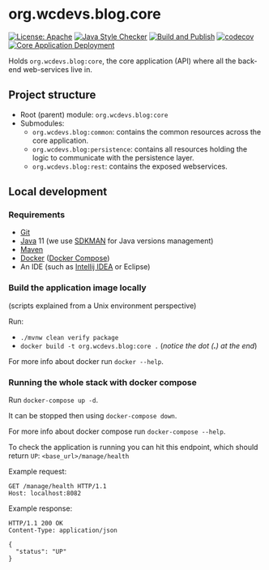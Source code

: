 # org.wcdevs.blog.core

[![License: Apache](https://img.shields.io/badge/License-Apache%202.0-blue)](https://opensource.org/licenses/Apache-2.0) [![Java Style Checker](https://img.shields.io/badge/code%20style-checkstyle-blue?style=flat&logo=java&logoColor=f89820)](https://checkstyle.sourceforge.io/) [![Build and Publish](https://github.com/lealceldeiro/org.wcdevs.blog.core/actions/workflows/build-and-publish.yml/badge.svg)](https://github.com/lealceldeiro/org.wcdevs.blog.core/actions/workflows/build-and-publish.yml) [![codecov](https://codecov.io/gh/lealceldeiro/org.wcdevs.blog.core/branch/main/graph/badge.svg?token=CDXSJ1G7GE)](https://codecov.io/gh/lealceldeiro/org.wcdevs.blog.core) [![Core Application Deployment](https://github.com/lealceldeiro/org.wcdevs.blog.awsdeployer/actions/workflows/core-app-deployment.yml/badge.svg)](https://github.com/lealceldeiro/org.wcdevs.blog.awsdeployer/actions/workflows/core-app-deployment.yml)

Holds `org.wcdevs.blog:core`, the core application (API) where all the back-end web-services live in.

## Project structure

- Root (parent) module: `org.wcdevs.blog:core`
- Submodules:
  * `org.wcdevs.blog:common`: contains the common resources across the core application.
  * `org.wcdevs.blog:persistence`: contains all resources holding the logic to communicate with the persistence layer.
  * `org.wcdevs.blog:rest`: contains the exposed webservices.

## Local development

### Requirements

- [Git](https://git-scm.com/)
- [Java](https://jdk.java.net/) 11 (we use [SDKMAN](https://sdkman.io/) for Java versions management)
- [Maven](https://maven.apache.org/index.html)
- [Docker](https://www.docker.com/) ([Docker Compose](https://docs.docker.com/compose/))
- An IDE (such as [Intellij IDEA](https://www.jetbrains.com/idea/) or Eclipse)

### Build the application image locally
(scripts explained from a Unix environment perspective)

Run:

- `./mvnw clean verify package`
- `docker build -t org.wcdevs.blog:core .` (*notice the dot (**.**) at the end*)

For more info about docker run `docker --help`.

### Running the whole stack with docker compose

Run `docker-compose up -d`.

It can be stopped then using `docker-compose down`.

For more info about docker compose run `docker-compose --help`.

To check the application is running you can hit this endpoint, which should return `UP`:
`<base_url>/manage/health`

Example request:
```http request
GET /manage/health HTTP/1.1
Host: localhost:8082
```

Example response:
```
HTTP/1.1 200 OK
Content-Type: application/json

{
  "status": "UP"
}
```
